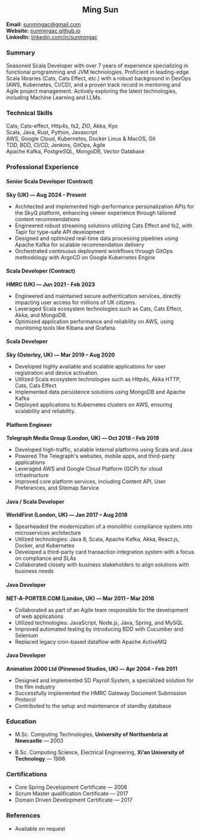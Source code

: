 ## <div align="center">Ming Sun</div>
**Email:** [sunmingac@gmail.com](mailto:sunmingac@gmail.com)  
**Website:** [sunmingac.github.io](https://sunmingac.github.io)  
**LinkedIn:** [linkedin.com/in/sunmingac](https://www.linkedin.com/in/sunmingac)

### Summary
Seasoned Scala Developer with over 7 years of experience specializing in functional programming and JVM technologies. Proficient in leading-edge Scala libraries (Cats, Cats Effect, etc.) with a robust background in DevOps (AWS, Kubernetes, CI/CD), and a proven track record in mentoring and Agile project management. Actively exploring the latest technologies, including Machine Learning and LLMs.

### Technical Skills
Cats, Cats-effect, Http4s, fs2, ZIO, Akka, Kyo  
Scala, Java, Rust, Python, Javascript  
AWS, Google Cloud, Kubernetes, Docker
Linux & MacOS, Git  
TDD, BDD, CI/CD, Jenkins, GitOps, Agile  
Apache Kafka, PostgreSQL, MongoDB, Vector Database

### Professional Experience

#### Senior Scala Developer (Contract)
**Sky (UK) — Aug 2024 - Present**
- Architected and implemented high-performance personalization APIs for the SkyQ platform, enhancing viewer experience through tailored content recommendations
- Engineered robust streaming solutions utilizing Cats Effect and fs2, with Tapir for type-safe API development
- Designed and optimized real-time data processing pipelines using Apache Kafka for scalable recommendation delivery
- Orchestrated continuous deployment workflows through GitOps methodology with ArgoCD on Google Kubernetes Engine

#### Scala Developer (Contract)
**HMRC (UK) — Jun 2021 - Feb 2023**  
- Engineered and maintained secure authentication services, directly impacting user access for millions of UK citizens.
- Leveraged Scala ecosystem technologies such as Cats, Cats Effect, Akka, and MongoDB.
- Optimized application performance and reliability on AWS, using monitoring tools like Kibana and Grafana.

#### Scala Developer
**Sky (Osterley, UK) — Mar 2019 – Aug 2020**  
- Developed highly available and scalable applications for user registration and device activation.
- Utilized Scala ecosystem technologies such as Http4s, Akka HTTP, Cats, Cats Effect
- Implemented data persistence solutions using MongoDB and Apache Kafka
- Deployed applications to Kubernetes clusters on AWS, ensuring scalability and reliability.

#### Platform Engineer
**Telegraph Media Group (London, UK) — Oct 2018 – Feb 2019**
- Developed high-traffic, scalable internal platforms using Scala and Java
- Powered The Telegraph's websites, mobile apps, and third-party applications
- Leveraged AWS and Google Cloud Platform (GCP) for cloud infrastructure
- Improved core platform services, including Content API, User Preferences, and Sitemap Service

#### Java / Scala Developer
**WorldFirst (London, UK) — Jan 2017 – Aug 2018**
- Spearheaded the modernization of a monolithic compliance system into microservices architecture
- Utilized technologies: Java 8, Scala, Apache Kafka, Akka, React.js, Docker, and Kubernetes
- Developed a third-party card transaction integration system with a focus on compliance and SLAs
- Collaborated closely with business stakeholders to align solutions with business needs

#### Java Developer
**NET-A-PORTER.COM (London, UK) — Mar 2011 – Mar 2016**
- Collaborated as part of an Agile team responsible for the development of web applications
- Utilized technologies: JavaScript, Node.js, Java, Spring, and MySQL
- Improved automated testing by introducing BDD with Cucumber and Selenium
- Replaced legacy cron-based dataflow with Apache ActiveMQ

#### Java Developer
**Animation 2000 Ltd (Pinewood Studios, UK) — Apr 2004 – Feb 2011**
- Designed and implemented SD Payroll System, a specialized solution for the film industry
- Successfully implemented the HMRC Gateway Document Submission Protocol
- Contributed to the setup and maintenance of standby database

### Education

- M.Sc. Computing Technologies,
**University of Northumbria at Newcastle** — 2003

- B.Sc. Computing Science, Electrical Engineering,
**Xi’an University of Technology** — 1996

### Certifications
- Core Spring Development Certificate — 2008
- Scrum Master qualification Certificate — 2017
- Domain Driven Development Certificate — 2017

### References
- Available on request